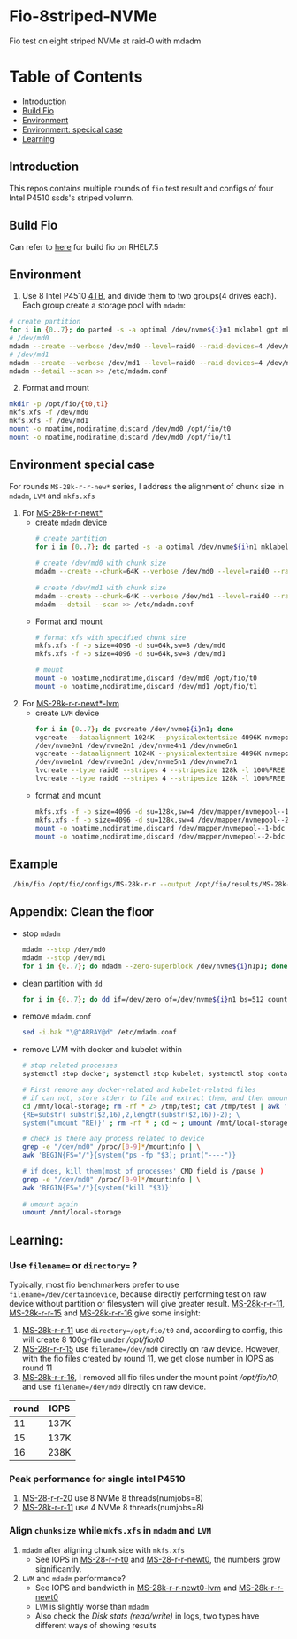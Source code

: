 Fio-8striped-NVMe
===
Fio test on eight striped NVMe at raid-0 with mdadm

Table of Contents
===
* [Introduction](#introduction)
* [Build Fio](#build-fio)  
* [Environment](#environment)
* [Environment: specical case](#environment-special-case)
* [Learning](#learning)
## Introduction
This repos contains multiple rounds of `fio` test result and configs of four Intel P4510 ssds's striped volumn.
## Build Fio
Can refer to [here](https://hackmd.io/vYiT2eZoRDac0K8NU7SA-A#build) for build fio on RHEL7.5
## Environment
1. Use 8 Intel P4510 [4TB](https://ark.intel.com/content/www/us/en/ark/products/122579/intel-ssd-dc-p4510-series-4-0tb-2-5in-pcie-3-1-x4-3d2-tlc.html), and divide them to two groups(4 drives each). Each group create a storage pool with `mdadm`:
  ``` bash
  # create partition
  for i in {0..7}; do parted -s -a optimal /dev/nvme${i}n1 mklabel gpt mkpart primary xfs 1MiB 100%; done
  # /dev/md0
  mdadm --create --verbose /dev/md0 --level=raid0 --raid-devices=4 /dev/nvme0n1p1 /dev/nvme2n1p1 /dev/nvme4n1p1 /dev/nvme6n1p1
  # /dev/md1
  mdadm --create --verbose /dev/md1 --level=raid0 --raid-devices=4 /dev/nvme1n1p1 /dev/nvme3n1p1 /dev/nvme5n1p1 /dev/nvme7n1p1
  mdadm --detail --scan >> /etc/mdadm.conf
  ```
2. Format and mount
  ``` bash
  mkdir -p /opt/fio/{t0,t1}
  mkfs.xfs -f /dev/md0
  mkfs.xfs -f /dev/md1
  mount -o noatime,nodiratime,discard /dev/md0 /opt/fio/t0
  mount -o noatime,nodiratime,discard /dev/md0 /opt/fio/t1
  ```
## Environment special case
For rounds `MS-28k-r-r-new*` series, I address the alignment of chunk size in `mdadm`, `LVM` and `mkfs.xfs`
1. For [MS-28k-r-r-newt*](https://github.com/Hsuewei/Fio-8striped-NVMe/blob/main/MS-28k-r-r-newt0)
    - create `mdadm` device
      ``` bash
      # create partition
      for i in {0..7}; do parted -s -a optimal /dev/nvme${i}n1 mklabel gpt mkpart primary xfs 1MiB 100%; done
  
      # create /dev/md0 with chunk size
      mdadm --create --chunk=64K --verbose /dev/md0 --level=raid0 --raid-devices=4 /dev/nvme0n1p1 /dev/nvme2n1p1 /dev/nvme4n1p1 /dev/nvme6n1p1
  
      # create /dev/md1 with chunk size
      mdadm --create --chunk=64K --verbose /dev/md1 --level=raid0 --raid-devices=4 /dev/nvme1n1p1 /dev/nvme3n1p1 /dev/nvme5n1p1 /dev/nvme7n1p1
      mdadm --detail --scan >> /etc/mdadm.conf
      ```
    - Format and mount
      ``` bash
      # format xfs with specified chunk size
      mkfs.xfs -f -b size=4096 -d su=64k,sw=8 /dev/md0
      mkfs.xfs -f -b size=4096 -d su=64k,sw=8 /dev/md1
      
      # mount
      mount -o noatime,nodiratime,discard /dev/md0 /opt/fio/t0
      mount -o noatime,nodiratime,discard /dev/md1 /opt/fio/t1
      ```
2. For [MS-28k-r-r-newt*-lvm](https://github.com/Hsuewei/Fio-8striped-NVMe/blob/main/MS-28k-r-r-newt1-lvm)
    - create `LVM` device
      ``` bash
      for i in {0..7}; do pvcreate /dev/nvme${i}n1; done
      vgcreate --dataalignment 1024K --physicalextentsize 4096K nvmepool-1 \
      /dev/nvme0n1 /dev/nvme2n1 /dev/nvme4n1 /dev/nvme6n1
      vgcreate --dataalignment 1024K --physicalextentsize 4096K nvmepool-2 \
      /dev/nvme1n1 /dev/nvme3n1 /dev/nvme5n1 /dev/nvme7n1
      lvcreate --type raid0 --stripes 4 --stripesize 128k -l 100%FREE --name bdc nvmepool-1
      lvcreate --type raid0 --stripes 4 --stripesize 128k -l 100%FREE --name bdc nvmepool-2
      ```
    - format and mount
      ``` bash
      mkfs.xfs -f -b size=4096 -d su=128k,sw=4 /dev/mapper/nvmepool--1-bdc
      mkfs.xfs -f -b size=4096 -d su=128k,sw=4 /dev/mapper/nvmepool--2-bdc
      mount -o noatime,nodiratime,discard /dev/mapper/nvmepool--1-bdc /opt/fio/t0
      mount -o noatime,nodiratime,discard /dev/mapper/nvmepool--2-bdc /opt/fio/t1
      ```
## Example
``` bash
./bin/fio /opt/fio/configs/MS-28k-r-r --output /opt/fio/results/MS-28k-r-r.log
```
## Appendix: Clean the floor
- stop `mdadm`
   ``` bash
   mdadm --stop /dev/md0
   mdadm --stop /dev/md1
   for i in {0..7}; do mdadm --zero-superblock /dev/nvme${i}n1p1; done
   ```
- clean partition with `dd`
   ``` bash
   for i in {0..7}; do dd if=/dev/zero of=/dev/nvme${i}n1 bs=512 count=10000; done
   ```
- remove `mdadm.conf`
   ``` bash
   sed -i.bak "\@^ARRAY@d" /etc/mdadm.conf
   ```
- remove LVM with docker and kubelet within
  ``` bash
  # stop related processes
  systemctl stop docker; systemctl stop kubelet; systemctl stop containerd
  
  # First remove any docker-related and kubelet-related files
  # if can not, store stderr to file and extract them, and then umount one by one
  cd /mnt/local-storage; rm -rf * 2> /tmp/test; cat /tmp/test | awk 'BEGIN{FS=":"} \
  {RE=substr( substr($2,16),2,length(substr($2,16))-2); \
  system("umount "RE)}' ; rm -rf * ; cd ~ ; umount /mnt/local-storage/
  
  # check is there any process related to device
  grep -e "/dev/md0" /proc/[0-9]*/mountinfo | \
  awk 'BEGIN{FS="/"}{system("ps -fp "$3); print("----")}
  
  # if does, kill them(most of processes' CMD field is /pause )
  grep -e "/dev/md0" /proc/[0-9]*/mountinfo | \
  awk 'BEGIN{FS="/"}{system("kill "$3)}'
 
  # umount again
  umount /mnt/local-storage
  ```
## Learning:
### Use `filename=` or `directory=` ?
Typically, most fio benchmarkers prefer to use `filename=/dev/certaindevice`, because directly performing test on raw device without partition or filesystem will give greater result. [MS-28k-r-r-11](https://github.com/Hsuewei/Fio-8striped-NVMe/blob/main/MS-28k-r-r-11.log), [MS-28k-r-r-15](https://github.com/Hsuewei/Fio-8striped-NVMe/blob/main/MS-28k-r-r-15.log) and [MS-28k-r-r-16](https://github.com/Hsuewei/Fio-8striped-NVMe/blob/main/MS-28k-r-r-16.log) give some insight:
1. [MS-28k-r-r-11](https://github.com/Hsuewei/Fio-8striped-NVMe/blob/main/MS-28k-r-r-11.log) use `directory=/opt/fio/t0` and, according to config, this will create 8 100g-file under */opt/fio/t0* 
2. [MS-28r-r-r-15](https://github.com/Hsuewei/Fio-8striped-NVMe/blob/main/MS-28k-r-r-15.log) use `filename=/dev/md0` directly on raw device. However, with the fio files created by round 11, we get close number in IOPS as round 11
3. [MS-28k-r-r-16](https://github.com/Hsuewei/Fio-8striped-NVMe/blob/main/MS-28k-r-r-16.log), I removed all fio files under the mount point */opt/fio/t0*, and use `filename=/dev/md0` directly on raw device.

round | IOPS
---|----
11 | 137K
15 | 137K
16 | 238K

### Peak performance for single intel P4510
1. [MS-28-r-r-20](https://github.com/Hsuewei/Fio-8striped-NVMe/blob/main/MS-28k-r-r-20.log) use 8 NVMe 8 threads(numjobs=8) 
2. [MS-28k-r-r-11](https://github.com/Hsuewei/Fio-8striped-NVMe/blob/main/MS-28k-r-r-11.log) use 4 NVMe 8 threads(numjobs=8)

### Align `chunksize` while `mkfs.xfs` in `mdadm` and `LVM`
1. `mdadm` after aligning chunk size with `mkfs.xfs`
    - See IOPS in [MS-28-r-r-t0](https://github.com/Hsuewei/Fio-8striped-NVMe/blob/main/MS-28k-r-r-t0.log) and [MS-28-r-r-newt0](https://github.com/Hsuewei/Fio-8striped-NVMe/blob/main/MS-28k-r-r-newt0.log), the numbers grow significantly.
2. `LVM` and `mdadm` performance?
    - See IOPS and bandwidth in [MS-28k-r-r-newt0-lvm](https://github.com/Hsuewei/Fio-8striped-NVMe/blob/main/MS-28k-r-r-newt0-lvm.log) and [MS-28k-r-r-newt0](https://github.com/Hsuewei/Fio-8striped-NVMe/blob/main/MS-28k-r-r-newt0.log)
    - `LVM` is slightly worse than `mdadm`
    - Also check the *Disk stats (read/write)* in logs, two types have different ways of showing results
